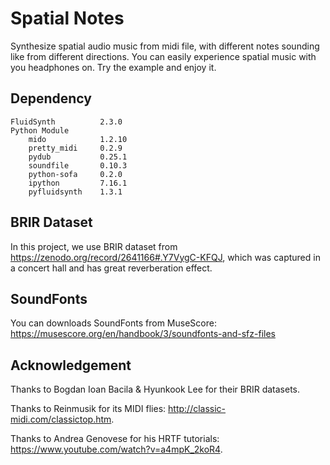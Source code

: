 # Spatial Notes

Synthesize spatial audio music from midi file, with different notes sounding like from different directions. You can easily experience spatial music with you headphones on. Try the example and enjoy it.

## Dependency

```[json]
FluidSynth          2.3.0
Python Module
    mido            1.2.10 
    pretty_midi     0.2.9
    pydub           0.25.1
    soundfile       0.10.3
    python-sofa     0.2.0  
    ipython         7.16.1
    pyfluidsynth    1.3.1
```

## BRIR Dataset

In this project, we use BRIR dataset from <https://zenodo.org/record/2641166#.Y7VygC-KFQJ>, which was captured in a concert hall and has great reverberation effect.

## SoundFonts

You can downloads SoundFonts from MuseScore: <https://musescore.org/en/handbook/3/soundfonts-and-sfz-files>

## Acknowledgement

Thanks to Bogdan Ioan Bacila & Hyunkook Lee for their BRIR datasets.

Thanks to Reinmusik for its MIDI flies: <http://classic-midi.com/classictop.htm>.

Thanks to Andrea Genovese for his HRTF tutorials: <https://www.youtube.com/watch?v=a4mpK_2koR4>.
